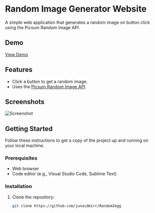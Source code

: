 # Random Image Generator Website

A simple web application that generates a random image on button click using the Picsum Random Image API.

## Demo

[View Demo](#) <!-- Update with the link to your live demo -->

## Features

- Click a button to get a random image.
- Uses the [Picsum Random Image API](https://picsum.photos/).

## Screenshots

![Screenshot](screenshots/screenshot.png) <!-- Add screenshots of your application -->

## Getting Started

Follow these instructions to get a copy of the project up and running on your local machine.

### Prerequisites

- Web browser
- Code editor (e.g., Visual Studio Code, Sublime Text)

### Installation

1. Clone the repository:

   ```bash
   git clone https://github.com/junaidmirr/RandomImgg
